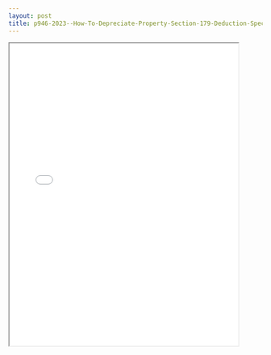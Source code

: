 ```yaml
---
layout: post
title: p946-2023--How-To-Depreciate-Property-Section-179-Deduction-Special-Depreciation-Allowance-MACRS-Listed-Property
---
```


<div class="pdf-container">
<iframe src="/ea/_pdf-2-md/p946-2023--How-To-Depreciate-Property-Section-179-Deduction-Special-Depreciation-Allowance-MACRS-Listed-Property.pdf" height="600" width="90%" allowFullScreen="true"></iframe>
</div>

